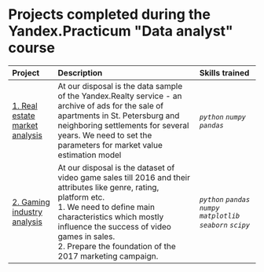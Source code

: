 # Projects completed during the Yandex.Practicum "Data analyst" course 

| Project | Description | Skills trained  |
| :---------------------- | :---------------------- | :---------------------- |
| [1. Real estate market analysis](https://github.com/AntonMiniazev/YaP_projects/tree/main/1.%20Real_estate_market_analysis) | At our disposal is the data sample of the Yandex.Realty service - an archive of ads for the sale of apartments in St. Petersburg and neighboring settlements for several years. We need to set the parameters for market value estimation model | *`python`* *`numpy`* *`pandas`* |
| [2. Gaming industry analysis](https://github.com/AntonMiniazev/YaP_projects/tree/main/2.%20Gaming_industry_analysis) | At our disposal is the dataset of video game sales till 2016 and their attributes like genre, rating, platform etc. <br> 1. We need to define main characteristics which mostly influence the success of video games in sales.<br> 2. Prepare the foundation of the 2017 marketing campaign. | *`python`* *`pandas`* *`numpy`* *`matplotlib`* *`seaborn`* *`scipy`* |
